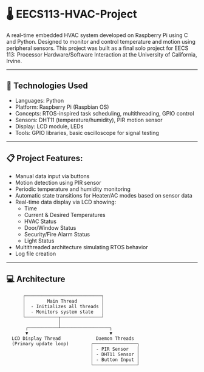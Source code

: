 # 🌡️ **EECS113-HVAC-Project**

A real-time embedded HVAC system developed on Raspberry Pi using C and Python. Designed to monitor and control temperature and motion using peripheral sensors. This project was built as a final solo project for EECS 113: Processor Hardware/Software Interaction at the University of California, Irvine.

---
## 🔌 **Technologies Used**

- Languages: Python
- Platform: Raspberry Pi (Raspbian OS)
- Concepts: RTOS-inspired task scheduling, multithreading, GPIO control
- Sensors: DHT11 (temperature/humidity), PIR motion sensor
- Display: LCD module, LEDs
- Tools: GPIO libraries, basic oscilloscope for signal testing
---
## 📋 **Project Features:**
- Manual data input via buttons
- Motion detection using PIR sensor
- Periodic temperature and humidity monitoring
- Automatic state transitions for Heater/AC modes based on sensor data
- Real-time data display via LCD showing:
  - Time
  - Current & Desired Temperatures
  - HVAC Status
  - Door/Window Status
  - Security/Fire Alarm Status
  - Light Status
- Multithreaded architecture simulating RTOS behavior
- Log file creation

---
## 💻 **Architecture**

          ┌────────────────────────────┐
          │        Main Thread         │
          │  - Initializes all threads │
          │  - Monitors system state   │
          └────────────┬───────────────┘
                       │
           ┌───────────┴──────────────────┐
           ▼                              ▼
      LCD Display Thread             Daemon Threads
      (Primary update loop)        ┌────────────────┐
                                   │ - PIR Sensor   │
                                   │ - DHT11 Sensor │
                                   │ - Button Input │
                                   └────────────────┘
